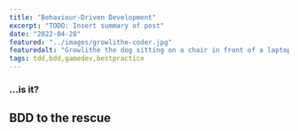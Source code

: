```yaml
---
title: "Behaviour-Driven Development"
excerpt: "TODO: Insert summary of post"
date: "2022-04-28"
featured: "../images/growlithe-coder.jpg"
featuredalt: "Growlithe the dog sitting on a chair in front of a laptop"
tags: tdd,bdd,gamedev,bestpractice
---
```


### ...is it?

## BDD to the rescue